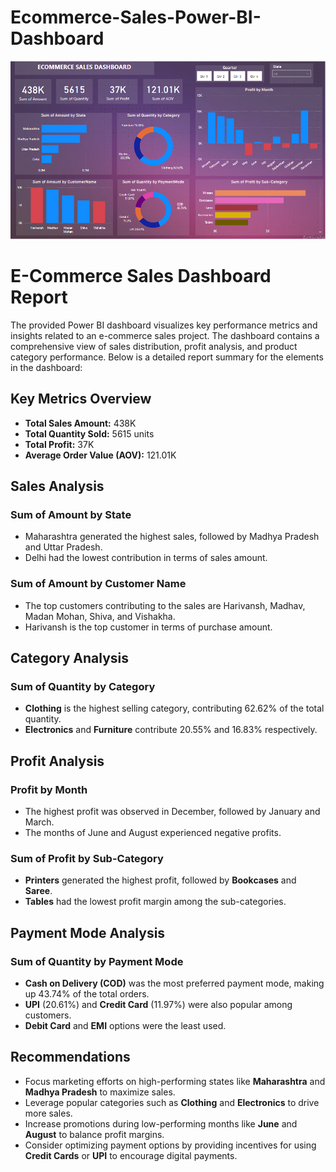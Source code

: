 # Ecommerce-Sales-Power-BI-Dashboard
![Ecommerce Sales Dashboard](https://github.com/PratikGhoghari/Ecommerce-Sales-Power-BI-Dashboard/blob/main/ecommerce%20sales%20power%20BI%20dashboard.png)

# E-Commerce Sales Dashboard Report

The provided Power BI dashboard visualizes key performance metrics and insights related to an e-commerce sales project. The dashboard contains a comprehensive view of sales distribution, profit analysis, and product category performance. Below is a detailed report summary for the elements in the dashboard:

## Key Metrics Overview
- **Total Sales Amount:** 438K
- **Total Quantity Sold:** 5615 units
- **Total Profit:** 37K
- **Average Order Value (AOV):** 121.01K

## Sales Analysis

### Sum of Amount by State
- Maharashtra generated the highest sales, followed by Madhya Pradesh and Uttar Pradesh.
- Delhi had the lowest contribution in terms of sales amount.

### Sum of Amount by Customer Name
- The top customers contributing to the sales are Harivansh, Madhav, Madan Mohan, Shiva, and Vishakha.
- Harivansh is the top customer in terms of purchase amount.

## Category Analysis

### Sum of Quantity by Category
- **Clothing** is the highest selling category, contributing 62.62% of the total quantity.
- **Electronics** and **Furniture** contribute 20.55% and 16.83% respectively.

## Profit Analysis

### Profit by Month
- The highest profit was observed in December, followed by January and March.
- The months of June and August experienced negative profits.

### Sum of Profit by Sub-Category
- **Printers** generated the highest profit, followed by **Bookcases** and **Saree**.
- **Tables** had the lowest profit margin among the sub-categories.

## Payment Mode Analysis

### Sum of Quantity by Payment Mode
- **Cash on Delivery (COD)** was the most preferred payment mode, making up 43.74% of the total orders.
- **UPI** (20.61%) and **Credit Card** (11.97%) were also popular among customers.
- **Debit Card** and **EMI** options were the least used.

## Recommendations
- Focus marketing efforts on high-performing states like **Maharashtra** and **Madhya Pradesh** to maximize sales.
- Leverage popular categories such as **Clothing** and **Electronics** to drive more sales.
- Increase promotions during low-performing months like **June** and **August** to balance profit margins.
- Consider optimizing payment options by providing incentives for using **Credit Cards** or **UPI** to encourage digital payments.
